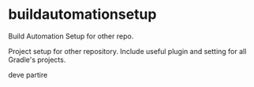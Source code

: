 # buildautomationsetup
Build Automation Setup for other repo.

Project setup for other repository.
Include useful plugin and setting for all Gradle's projects.


deve partire
